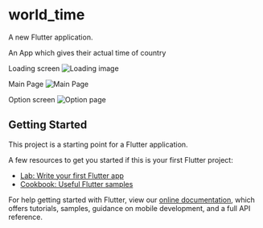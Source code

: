 # world_time

A new Flutter application.

An App which gives their actual time of country

Loading screen
![Loading image](https://user-images.githubusercontent.com/51260891/122063440-e530a800-ce0d-11eb-903a-368cebfed379.jpeg)



Main Page
![Main Page](https://user-images.githubusercontent.com/51260891/122063478-eeba1000-ce0d-11eb-90a4-c303fd081d3b.jpeg)



Option screen
![Option page](https://user-images.githubusercontent.com/51260891/122063617-0beede80-ce0e-11eb-8d93-7ac11af56a95.jpeg)





## Getting Started

This project is a starting point for a Flutter application.

A few resources to get you started if this is your first Flutter project:

- [Lab: Write your first Flutter app](https://flutter.dev/docs/get-started/codelab)
- [Cookbook: Useful Flutter samples](https://flutter.dev/docs/cookbook)

For help getting started with Flutter, view our
[online documentation](https://flutter.dev/docs), which offers tutorials,
samples, guidance on mobile development, and a full API reference.
